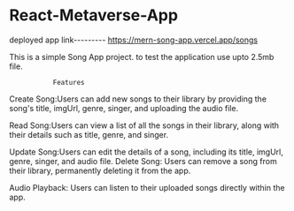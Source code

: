 # React-Metaverse-App
deployed app link--------- https://mern-song-app.vercel.app/songs


This is a simple Song App project. 
to test the application use upto 2.5mb file.

               Features
Create Song:Users can add new songs to their library by providing the song's title,
imgUrl, genre, singer, and uploading the audio file.

Read Song:Users can view a list of all the songs in their library, 
along with their details such as title, genre, and singer.

Update Song:Users can edit the details of a song, including its title,
imgUrl, genre, singer, and audio file. 
Delete Song: Users can remove a song from their library, 
permanently deleting it from the app.

Audio Playback: Users can listen to their uploaded songs directly within the app.


